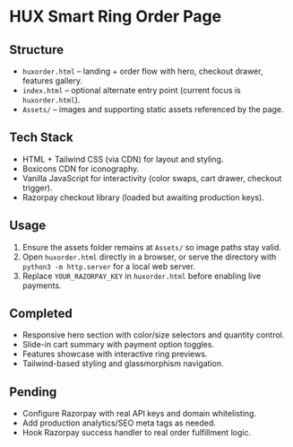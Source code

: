 # HUX Smart Ring Order Page

## Structure
- `huxorder.html` – landing + order flow with hero, checkout drawer, features gallery.
- `index.html` – optional alternate entry point (current focus is `huxorder.html`).
- `Assets/` – images and supporting static assets referenced by the page.

## Tech Stack
- HTML + Tailwind CSS (via CDN) for layout and styling.
- Boxicons CDN for iconography.
- Vanilla JavaScript for interactivity (color swaps, cart drawer, checkout trigger).
- Razorpay checkout library (loaded but awaiting production keys).

## Usage
1. Ensure the assets folder remains at `Assets/` so image paths stay valid.
2. Open `huxorder.html` directly in a browser, or serve the directory with `python3 -m http.server` for a local web server.
3. Replace `YOUR_RAZORPAY_KEY` in `huxorder.html` before enabling live payments.

## Completed
- Responsive hero section with color/size selectors and quantity control.
- Slide-in cart summary with payment option toggles.
- Features showcase with interactive ring previews.
- Tailwind-based styling and glassmorphism navigation.

## Pending
- Configure Razorpay with real API keys and domain whitelisting.
- Add production analytics/SEO meta tags as needed.
- Hook Razorpay success handler to real order fulfillment logic.
